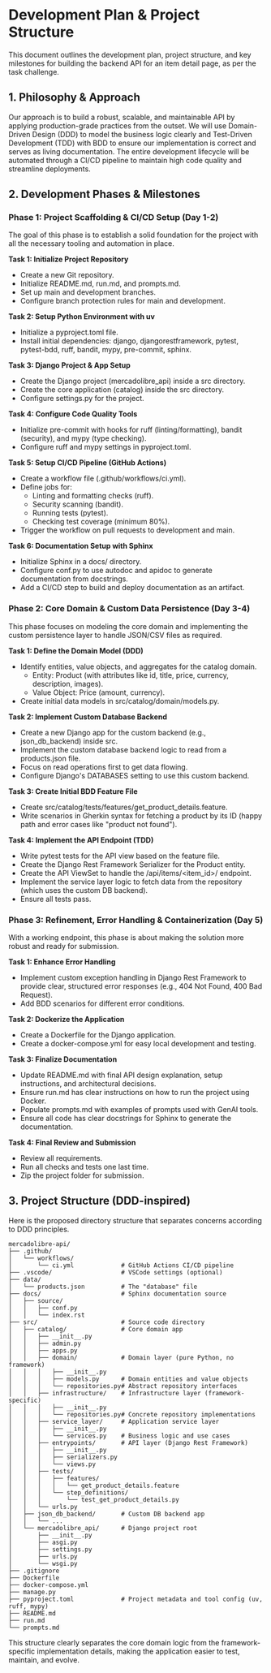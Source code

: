 # Development Plan & Project Structure

This document outlines the development plan, project structure, and key milestones for building the backend API for an item detail page, as per the task challenge.

## 1. Philosophy & Approach

Our approach is to build a robust, scalable, and maintainable API by applying production-grade practices from the outset. We will use Domain-Driven Design (DDD) to model the business logic clearly and Test-Driven Development (TDD) with BDD to ensure our implementation is correct and serves as living documentation. The entire development lifecycle will be automated through a CI/CD pipeline to maintain high code quality and streamline deployments.

## 2. Development Phases & Milestones

### Phase 1: Project Scaffolding & CI/CD Setup (Day 1-2)

The goal of this phase is to establish a solid foundation for the project with all the necessary tooling and automation in place.

**Task 1: Initialize Project Repository**
- Create a new Git repository.
- Initialize README.md, run.md, and prompts.md.
- Set up main and development branches.
- Configure branch protection rules for main and development.

**Task 2: Setup Python Environment with uv**
- Initialize a pyproject.toml file.
- Install initial dependencies: django, djangorestframework, pytest, pytest-bdd, ruff, bandit, mypy, pre-commit, sphinx.

**Task 3: Django Project & App Setup**
- Create the Django project (mercadolibre_api) inside a src directory.
- Create the core application (catalog) inside the src directory.
- Configure settings.py for the project.

**Task 4: Configure Code Quality Tools**
- Initialize pre-commit with hooks for ruff (linting/formatting), bandit (security), and mypy (type checking).
- Configure ruff and mypy settings in pyproject.toml.

**Task 5: Setup CI/CD Pipeline (GitHub Actions)**
- Create a workflow file (.github/workflows/ci.yml).
- Define jobs for:
  - Linting and formatting checks (ruff).
  - Security scanning (bandit).
  - Running tests (pytest).
  - Checking test coverage (minimum 80%).
- Trigger the workflow on pull requests to development and main.

**Task 6: Documentation Setup with Sphinx**
- Initialize Sphinx in a docs/ directory.
- Configure conf.py to use autodoc and apidoc to generate documentation from docstrings.
- Add a CI/CD step to build and deploy documentation as an artifact.

### Phase 2: Core Domain & Custom Data Persistence (Day 3-4)

This phase focuses on modeling the core domain and implementing the custom persistence layer to handle JSON/CSV files as required.

**Task 1: Define the Domain Model (DDD)**
- Identify entities, value objects, and aggregates for the catalog domain.
  - Entity: Product (with attributes like id, title, price, currency, description, images).
  - Value Object: Price (amount, currency).
- Create initial data models in src/catalog/domain/models.py.

**Task 2: Implement Custom Database Backend**
- Create a new Django app for the custom backend (e.g., json_db_backend) inside src.
- Implement the custom database backend logic to read from a products.json file.
- Focus on read operations first to get data flowing.
- Configure Django's DATABASES setting to use this custom backend.

**Task 3: Create Initial BDD Feature File**
- Create src/catalog/tests/features/get_product_details.feature.
- Write scenarios in Gherkin syntax for fetching a product by its ID (happy path and error cases like "product not found").

**Task 4: Implement the API Endpoint (TDD)**
- Write pytest tests for the API view based on the feature file.
- Create the Django Rest Framework Serializer for the Product entity.
- Create the API ViewSet to handle the /api/items/<item_id>/ endpoint.
- Implement the service layer logic to fetch data from the repository (which uses the custom DB backend).
- Ensure all tests pass.

### Phase 3: Refinement, Error Handling & Containerization (Day 5)

With a working endpoint, this phase is about making the solution more robust and ready for submission.

**Task 1: Enhance Error Handling**
- Implement custom exception handling in Django Rest Framework to provide clear, structured error responses (e.g., 404 Not Found, 400 Bad Request).
- Add BDD scenarios for different error conditions.

**Task 2: Dockerize the Application**
- Create a Dockerfile for the Django application.
- Create a docker-compose.yml for easy local development and testing.

**Task 3: Finalize Documentation**
- Update README.md with final API design explanation, setup instructions, and architectural decisions.
- Ensure run.md has clear instructions on how to run the project using Docker.
- Populate prompts.md with examples of prompts used with GenAI tools.
- Ensure all code has clear docstrings for Sphinx to generate the documentation.

**Task 4: Final Review and Submission**
- Review all requirements.
- Run all checks and tests one last time.
- Zip the project folder for submission.

## 3. Project Structure (DDD-inspired)

Here is the proposed directory structure that separates concerns according to DDD principles.

```
mercadolibre-api/
├── .github/
│   └── workflows/
│       └── ci.yml             # GitHub Actions CI/CD pipeline
├── .vscode/                   # VSCode settings (optional)
├── data/
│   └── products.json          # The "database" file
├── docs/                      # Sphinx documentation source
│   ├── source/
│   │   ├── conf.py
│   │   └── index.rst
├── src/                       # Source code directory
│   ├── catalog/               # Core domain app
│   │   ├── __init__.py
│   │   ├── admin.py
│   │   ├── apps.py
│   │   ├── domain/            # Domain layer (pure Python, no framework)
│   │   │   ├── __init__.py
│   │   │   ├── models.py      # Domain entities and value objects
│   │   │   └── repositories.py# Abstract repository interfaces
│   │   ├── infrastructure/    # Infrastructure layer (framework-specific)
│   │   │   ├── __init__.py
│   │   │   └── repositories.py# Concrete repository implementations
│   │   ├── service_layer/     # Application service layer
│   │   │   ├── __init__.py
│   │   │   └── services.py    # Business logic and use cases
│   │   ├── entrypoints/       # API layer (Django Rest Framework)
│   │   │   ├── __init__.py
│   │   │   ├── serializers.py
│   │   │   └── views.py
│   │   ├── tests/
│   │   │   ├── features/
│   │   │   │   └── get_product_details.feature
│   │   │   └── step_definitions/
│   │   │       └── test_get_product_details.py
│   │   └── urls.py
│   ├── json_db_backend/       # Custom DB backend app
│   │   └── ...
│   └── mercadolibre_api/      # Django project root
│       ├── __init__.py
│       ├── asgi.py
│       ├── settings.py
│       ├── urls.py
│       └── wsgi.py
├── .gitignore
├── Dockerfile
├── docker-compose.yml
├── manage.py
├── pyproject.toml             # Project metadata and tool config (uv, ruff, mypy)
├── README.md
├── run.md
└── prompts.md
```

This structure clearly separates the core domain logic from the framework-specific implementation details, making the application easier to test, maintain, and evolve.